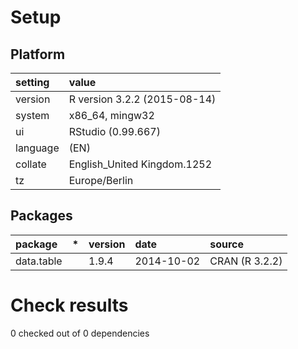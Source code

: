 # Setup

## Platform

|setting  |value                        |
|:--------|:----------------------------|
|version  |R version 3.2.2 (2015-08-14) |
|system   |x86_64, mingw32              |
|ui       |RStudio (0.99.667)           |
|language |(EN)                         |
|collate  |English_United Kingdom.1252  |
|tz       |Europe/Berlin                |

## Packages

|package    |*  |version |date       |source         |
|:----------|:--|:-------|:----------|:--------------|
|data.table |   |1.9.4   |2014-10-02 |CRAN (R 3.2.2) |

# Check results
0 checked out of 0 dependencies 


